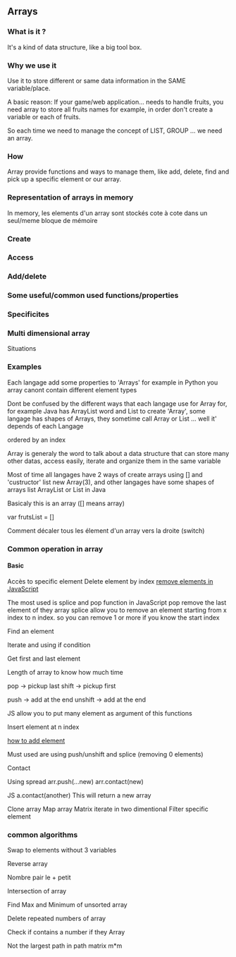 ## Arrays


### What is it ? 

It's a kind of data structure, like a big tool box.

### Why we use it

Use it to store different or same data information in the SAME variable/place.

A basic reason: If your game/web application... needs to handle fruits, you need array to store all fruits names for example,
in order don't create a variable or each of fruits.

So each time we need to manage the concept of LIST, GROUP ... we need an array.

### How

Array provide functions and ways to manage them, like add, delete, find and pick up a specific
element or our array.

### Representation of arrays in memory

In memory, les elements d'un array sont stockés cote à cote
dans un seul/meme bloque de mémoire


### Create

### Access

### Add/delete

### Some useful/common used functions/properties

### Specificites

### Multi dimensional array

Situations

### Examples

Each langage add some properties to 'Arrays'
for example in Python you array canont contain different element types 


Dont be confused by the different ways that each langage use for Array for, for example
Java has ArrayList word and List to create 'Array', some langage has shapes of Arrays, they sometime
call Array or List ... well it' depends of each Langage

ordered by an index

Array is generaly the word to talk about a data structure that can store many other datas, access easily, 
iterate and organize them in the same variable

Most of time all langages have 2 ways of create arrays
using [] and 'custructor' list new Array(3), and other langages have some shapes of arrays list ArrayList or List in Java


Basicaly this is an array ([] means array)

var frutsList = []

Comment décaler tous les élement d'un array vers la droite (switch)


### Common operation in array

#### Basic

Accès to specific element
Delete element by index
[remove elements in JavaScript](https://love2dev.com/blog/javascript-remove-from-array/)

The most used is splice and pop function in JavaScript
pop remove the last element of they array
splice allow you to remove an element starting from x index to n index. so you can remove 1 or more if you know the start index

Find an element

Iterate and using if condition

Get first and last element

Length of array to know how much time

pop -> pickup last
shift -> pickup first

push -> add at the end
unshift -> add at the end

JS allow you to put many element as argument of this functions

Insert element at n index

[how to add element](https://www.hostingadvice.com/how-to/javascript-add-to-array/)

Must used are using push/unshift and splice (removing 0 elements)

Contact

Using spread
arr.push(...new)
arr.contact(new)


JS a.contact(another)
This will return a new array

Clone array
Map array
Matrix iterate in two dimentional
Filter specific element

### common algorithms

Swap to elements without 3 variables

Reverse array 

Nombre pair le + petit

Intersection of array

Find Max and Minimum of unsorted array

Delete repeated numbers of array

Check if contains a number if they Array

Not the largest path in path matrix m*m
